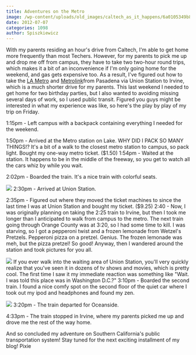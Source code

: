 ```yaml
---
title: Adventures on the Metro
image: /wp-content/uploads/old_images/caltech_as_it_happens/6a0105349b8251970b017616123b64970c.jpg
date: 2012-07-07
categories: 1098
author: Spiszkiewicz
---
```


  With my parents residing an hour's drive from Caltech, I'm able to get home more frequently than most Techers. However, for my parents to pick me up and drop me off from campus, they have to take two two-hour round trips, which makes it a bit of an inconvenience if I'm only going home for the weekend, and gas gets expensive too. As a result, I've figured out how to take the [LA Metro](https://www.metro.net/) and [Metrolink](https://www.metrolinktrains.com/)from Pasadena via Union Station to Irvine, which is a much shorter drive for my parents. This last weekend I needed to get home for two birthday parties, but I also wanted to avoiding missing several days of work, so I used public transit. Figured you guys might be interested in what my experience was like, so here's the play by play of my trip on Friday.

1:15pm - Left campus with a backpack containing everything I needed for the weekend.

1:50pm - Arrived at the Metro station on Lake. WHY DID I PACK SO MANY THINGS!? It's a bit of a walk to the closest metro station to campus, so pack light. Bought my one-way metro ticket. ($1.50)
1:54pm - Waited at the station. It happens to be in the middle of the freeway, so you get to watch all the cars whiz by while you wait.

2:02pm - Boarded the train. It's a nice train with colorful seats.


![](/old_images/caltech_as_it_happens/6a0105349b8251970b017742f836a8970d.jpg)
2:30pm - Arrived at Union Station.

2:35pm - Figured out where they moved the ticket machines to since the last time I was at Union Station and bought my ticket. ($9.25)
2:40 - Now, I was originally planning on taking the 2:25 train to Irvine, but then I took me longer than I anticipated to walk from campus to the metro. The next train going through Orange County was at 3:20, so I had some time to kill. I was starving, so I got a pepperoni twist and a frozen lemonade from Wetzel's Pretzels. Pepperoni pizza on a pretzel. Genius. The frozen lemonade was meh, but the pizza pretzel! So good! Anyway, then I wandered around the station and took pictures for you all.


![](/old_images/caltech_as_it_happens/6a0105349b8251970b0167681d458e970b.jpg)
If you ever walk into the waiting area of Union Station, you'll very quickly realize that you've seen it in dozens of tv shows and movies, which is pretty cool. The first time I saw it my immediate reaction was something like "Wait. I was told this place was in Washington D.C.?"
3:10pm - Boarded the second train. I found a nice comfy spot on the second floor of the quiet car where I took out my ipod and headphones and found my zen.


![](/old_images/caltech_as_it_happens/6a0105349b8251970b0176161256e3970c.jpg)
3:20pm - The train departed for Oceanside.

4:33pm - The train stopped in Irvine, where my parents picked me up and drove me the rest of the way home.

And so concluded my adventure on Southern California's public transportation system! Stay tuned for the next exciting installment of my blog!
Pixie

